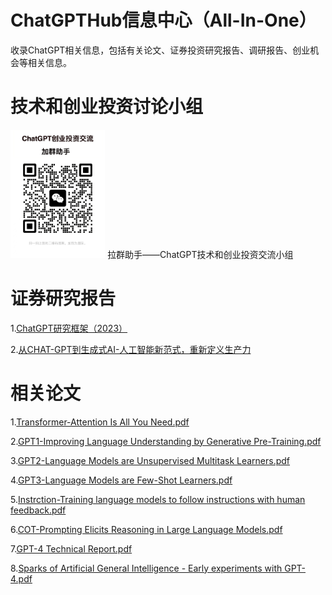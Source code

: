# ChatGPTHub信息中心（All-In-One）
收录ChatGPT相关信息，包括有关论文、证券投资研究报告、调研报告、创业机会等相关信息。

# 技术和创业投资讨论小组
<img src="./images/WeChat.jpg" alt="加群助手" width="30%" height="30%" />
拉群助手——ChatGPT技术和创业投资交流小组

# 证券研究报告
1.[ChatGPT研究框架（2023）](https://github.com/leemingjun/ChatGPTHub/blob/main/research/ChatGPT%20research%20framwork-2023.pdf)

2.[从CHAT-GPT到生成式AI-人工智能新范式，重新定义生产力](https://github.com/leemingjun/ChatGPTHub/blob/main/research/%E4%BB%8ECHAT-GPT%E5%88%B0%E7%94%9F%E6%88%90%E5%BC%8FAI%EF%BC%9A%E4%BA%BA%E5%B7%A5%E6%99%BA%E8%83%BD%E6%96%B0%E8%8C%83%E5%BC%8F%EF%BC%8C%E9%87%8D%E6%96%B0%E5%AE%9A%E4%B9%89%E7%94%9F%E4%BA%A7%E5%8A%9B-2023-02-%E5%AE%8F%E8%A7%82%E5%A4%A7%E5%8A%BF.pdf)

# 相关论文

1.[Transformer-Attention Is All You Need.pdf](https://github.com/leemingjun/ChatGPTHub/blob/main/papers/Transformer-Attention%20Is%20All%20You%20Need.pdf)

2.[GPT1-Improving Language Understanding by Generative Pre-Training.pdf](https://github.com/leemingjun/ChatGPTHub/blob/main/papers/GPT1-Improving%20Language%20Understanding%20by%20Generative%20Pre-Training.pdf)

3.[GPT2-Language Models are Unsupervised Multitask Learners.pdf](https://github.com/leemingjun/ChatGPTHub/blob/main/papers/GPT2-Language%20Models%20are%20Unsupervised%20Multitask%20Learners.pdf)

4.[GPT3-Language Models are Few-Shot Learners.pdf](https://github.com/leemingjun/ChatGPTHub/blob/main/papers/GPT3-Language%20Models%20are%20Few-Shot%20Learners.pdf)

5.[Instrction-Training language models to follow instructions with human feedback.pdf](https://github.com/leemingjun/ChatGPTHub/blob/main/papers/Instrction-Training%20language%20models%20to%20follow%20instructions%20with%20human%20feedback.pdf)

6.[COT-Prompting Elicits Reasoning in Large Language Models.pdf](https://github.com/leemingjun/ChatGPTHub/blob/main/papers/COT%20Prompting%20Elicits%20Reasoning%20in%20Large%20Language%20Models.pdf)


7.[GPT-4 Technical Report.pdf](https://github.com/leemingjun/ChatGPTHub/blob/main/papers/GPT-4%20Technical%20Report.pdf)

8.[Sparks of Artificial General Intelligence - Early experiments with GPT-4.pdf](https://github.com/leemingjun/ChatGPTHub/blob/main/papers/Sparks%20of%20Artificial%20General%20Intelligence%20-%20Early%20experiments%20with%20GPT-4.pdf)